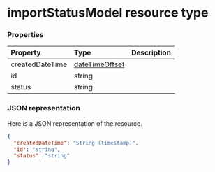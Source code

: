 # importStatusModel resource type




### Properties
| Property	   | Type	|Description|
|:---------------|:--------|:----------|
|createdDateTime|[dateTimeOffset](datetimeoffset.md)||
|id|string||
|status|string||

### JSON representation

Here is a JSON representation of the resource.

<!-- {
  "blockType": "resource",
  "optionalProperties": [

  ],
  "@odata.type": "microsoft.graph.importStatusModel"
}-->

```json
{
  "createdDateTime": "String (timestamp)",
  "id": "string",
  "status": "string"
}

```

<!-- uuid: 8fcb5dbc-d5aa-4681-8e31-b001d5168d79
2015-10-25 14:57:30 UTC -->
<!-- {
  "type": "#page.annotation",
  "description": "importStatusModel resource",
  "keywords": "",
  "section": "documentation",
  "tocPath": ""
}-->